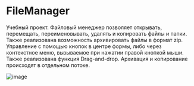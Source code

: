 # FileManager
Учебный проект. Файловый менеджер позволяет открывать, перемещать, переименовывать, удалять и копировать файлы и папки.
Также реализована возможность архивировать файлы в формат zip.
Управление с помощью кнопок в центре формы, либо через контекстное меню, вызываемое при нажатии правой кнопкой мыши. Также реализована функция Drag-and-drop.
Архивация и копирование происходят в отдельном потоке.

![image](https://user-images.githubusercontent.com/79765063/176959453-2ded0149-61fd-425d-8d68-422045edf9c3.png)
